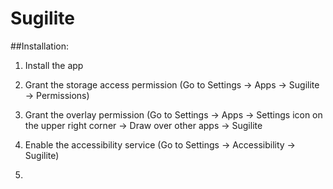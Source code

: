 # Sugilite
##Installation:

1. Install the app

2. Grant the storage access permission (Go to Settings -> Apps -> Sugilite -> Permissions)

3. Grant the overlay permission (Go to Settings -> Apps -> Settings icon on the upper right corner -> Draw over other apps -> Sugilite

4. Enable the accessibility service (Go to Settings -> Accessibility -> Sugilite)

5.